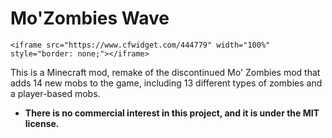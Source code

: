 # Mo'Zombies Wave
    <iframe src="https://www.cfwidget.com/444779" width="100%" style="border: none;"></iframe>
This is a Minecraft mod, remake of the discontinued Mo' Zombies mod that adds 14 new mobs to the game, including 13 different types of zombies and a player-based mobs.   

 - **There is no commercial interest in this project, and it is under the MIT license.**
